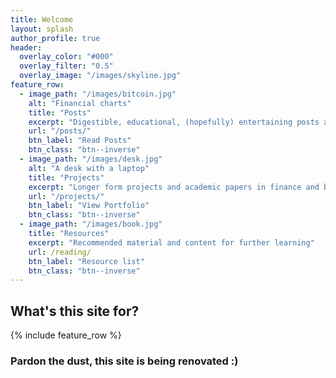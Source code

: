 ```yaml
---
title: Welcome
layout: splash
author_profile: true
header:
  overlay_color: "#000"
  overlay_filter: "0.5"
  overlay_image: "/images/skyline.jpg"
feature_row:
  - image_path: "/images/bitcoin.jpg"
    alt: "Financial charts"
    title: "Posts"
    excerpt: "Digestible, educational, (hopefully) entertaining posts about biology, statistics, and finance"
    url: "/posts/"
    btn_label: "Read Posts"
    btn_class: "btn--inverse"
  - image_path: "/images/desk.jpg"
    alt: "A desk with a laptop"
    title: "Projects"
    excerpt: "Longer form projects and academic papers in finance and biology"
    url: "/projects/"
    btn_label: "View Portfolio"
    btn_class: "btn--inverse"
  - image_path: "/images/book.jpg"
    title: "Resources"
    excerpt: "Recommended material and content for further learning"
    url: /reading/
    btn_label: "Resource list"
    btn_class: "btn--inverse"
---
```


## What's this site for?

{% include feature_row %}

### Pardon the dust, this site is being renovated :)
